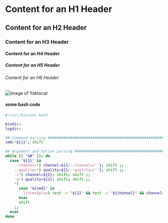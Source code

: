 # Content for an H1 Header
## Content for an H2 Header
### Content for an H3 Header
#### Content for an H4 Header
##### Content for an H5 Header
###### Content for an H6 Header
![Image of Yaktocat](https://octodex.github.com/images/yaktocat.png)

#### some bash code

```bash
#!/usr/bin/env bash

bindir=
logdir=

## Command parsing ################################################################################
cmd="${1}"; shift

## Argument and option parsing ####################################################################
while (( "$#" )); do
  case "${1}" in
    --channel=*) channel=${1/--channel=/''}; shift ;;
    --quality=*) quality=${1/--quality=/''}; shift ;;
    -c*) channel=${2}; shift; shift ;;
    -q*) quality=${2}; shift; shift ;;
    *)
      case "${cmd}" in
        listen|play) test -n "${1}" && test -z "${channel}" && channel=${1} ;;
      esac
      shift
    ;;
  esac
done
```
